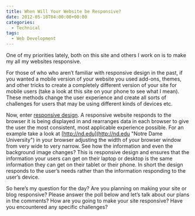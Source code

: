 ```yaml
---
title: When Will Your Website be Responsive?
date: 2012-05-18T04:00:00+00:00
categories:
  - Technical
tags:
  - Web Development
---
```


One of my priorities lately, both on this site and others I work on is to make my all my websites responsive.

For those of who who aren’t familiar with responsive design in the past, if you wanted a mobile version of your website you used add-ons, themes, and other tricks to create a completely different version of your site for mobile users (take a look at this site on your phone to see what I mean). These methods change the user experience and create all sorts of challenges for users that may be using different kinds of devices etc.

Now, enter [responsive design](http://en.wikipedia.org/wiki/Responsive_Web_Design "Responsive design on Wikipedia"). A responsive website responds to the browser it is being displayed in and rearranges data in each browser to give the user the most consistent, most applicable experience possible. For an example take a look at [http://nd.edu](http://nd.edu "Notre Dame University") in your browser adjusting the width of your browser window from very wide to very narrow. See how the information and even the background image changes? This is responsive design and ensures that the information your users can get on their laptop or desktop is the same information they can get on their tablet or their phone. In short the design responds to the user’s needs rather than the information responding to the user’s device.

So here’s my question for the day? Are you planning on making your site or blog responsive? Please answer the poll below and let’s talk about our plans in the comments? How are you going to make your site responsive? Have you encountered any specific challenges?